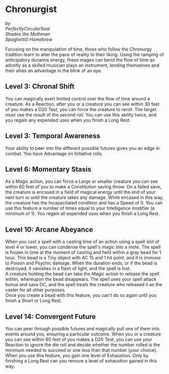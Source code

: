 # Chronurgist
*by*  
*PerfectlyCircularSeal*  
*Shades the Mothman*  
*Spaghetti0 Homebrew*  

Focusing on the manipulation of time, those who follow the Chronurgy tradition learn to alter the pace of reality to their liking. Using the ramping of anticipatory dunamis energy, these mages can bend the flow of time as adroitly as a skilled musician plays an instrument, lending themselves and their allies an advantage in the blink of an eye.

## Level 3: Chronal Shift
You can magically exert limited control over the flow of time around a creature. As a Reaction, after you or a creature you can see within 30 feet of you makes a D20 Test, you can force the creature to reroll. The target must use the result of the second roll. You can use this ability twice, and you regain any expended uses when you finish a Long Rest.

## Level 3: Temporal Awareness
Your ability to peer into the different possible futures gives you an edge in combat. You have Advantage on Initiative rolls.

## Level 6: Momentary Stasis
As a Magic action, you can force a Large or smaller creature you can see within 60 feet of you to make a Constitution saving throw. On a failed save, the creature is encased in a field of magical energy until the end of your next turn or until the creature takes any damage. While encased in this way, the creature has the Incapacitated condition and has a Speed of 0. You can use this feature a number of times equal to your Intelligence modifier (a minimum of 1). You regain all expended uses when you finish a Long Rest.

## Level 10: Arcane Abeyance
When you cast a spell with a casting time of an action using a spell slot of level 4 or lower, you can condense the spell's magic into a mote. The spell is frozen in time at the moment of casting and held within a gray bead for 1 hour. This bead is a Tiny object with AC 15 and 1 hit point, and it is immune to Poison and Psychic damage. When the duration ends, or if the bead is destroyed, it vanishes in a flash of light, and the spell is lost.  
A creature holding the bead can take the Magic action to release the spell within, whereupon the bead disappears. The spell uses your spell attack bonus and save DC, and the spell treats the creature who released it as the caster for all other purposes.  
Once you create a bead with this feature, you can't do so again until you finish a Short or Long Rest.

## Level 14: Convergent Future
You can peer through possible futures and magically pull one of them into events around you, ensuring a particular outcome. When you or a creature you can see within 60 feet of you makes a D20 Test, you can use your Reaction to ignore the die roll and decide whether the number rolled is the minimum needed to succeed or one less than that number (your choice).  
When you use this feature, you gain one level of Exhaustion. Only by finishing a Long Rest can you remove a level of exhaustion gained in this way. 
